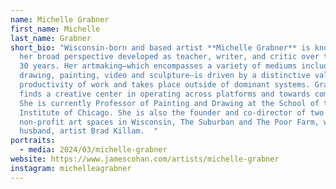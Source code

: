 ```yaml
---
name: Michelle Grabner
first_name: Michelle
last_name: Grabner
short_bio: "Wisconsin-born and based artist **Michelle Grabner** is known for
  her broad perspective developed as teacher, writer, and critic over the past
  30 years. Her artmaking—which encompasses a variety of mediums including
  drawing, painting, video and sculpture—is driven by a distinctive value in the
  productivity of work and takes place outside of dominant systems. Grabner
  finds a creative center in operating across platforms and towards community.
  She is currently Professor of Painting and Drawing at the School of the Art
  Institute of Chicago. She is also the founder and co-director of two
  non-profit art spaces in Wisconsin, The Suburban and The Poor Farm, with her
  husband, artist Brad Killam.  "
portraits:
  - media: 2024/03/michelle-grabner
website: https://www.jamescohan.com/artists/michelle-grabner
instagram: michelleagrabner
---
```

